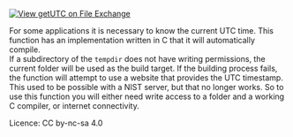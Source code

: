 [![View getUTC on File Exchange](https://www.mathworks.com/matlabcentral/images/matlab-file-exchange.svg)](https://www.mathworks.com/matlabcentral/fileexchange/75688-getutc)

For some applications it is necessary to know the current UTC time. This function has an implementation written in C that it will automatically compile.  
If a subdirectory of the `tempdir` does not have writing permissions, the current folder will be used as the build target. If the building process fails, the function will attempt to use a website that provides the UTC timestamp. This used to be possible with a NIST server, but that no longer works. So to use this function you will either need write access to a folder and a working C compiler, or internet connectivity.

Licence: CC by-nc-sa 4.0